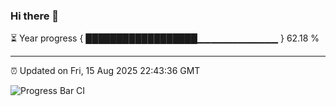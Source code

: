 ### Hi there 👋

⏳ Year progress { ██████████████████▁▁▁▁▁▁▁▁▁▁▁▁ } 62.18 %

---

⏰ Updated on Fri, 15 Aug 2025 22:43:36 GMT

![Progress Bar CI](https://github.com/IshwaranRudhara/GIT-ACTION/workflows/Progress%20Bar%20CI/badge.svg)
